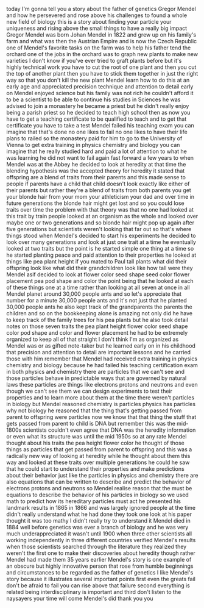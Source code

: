 
today I&#39;m gonna tell you a story about
the father of genetics Gregor Mendel and
how he persevered and rose above his
challenges to found a whole new field of
biology this is a story about finding
your particle your uniqueness and rising
above the small things to have a really
big impact Gregor Mendel was born
Johan Mendel in 1822 and grew up on his
family&#39;s farm and what was then the
Austrian Empire and is now the Czech
Republic one of Mendel&#39;s favorite tasks
on the farm was to help his father tend
the orchard one of the jobs in the
orchard was to graph new plants to make
new varieties I don&#39;t know if you&#39;ve
ever tried to graft plants before but
it&#39;s highly technical work you have to
cut the root of one plant and then you
cut the top of another plant then you
have to stick them together in just the
right way so that you don&#39;t kill the new
plant Mendel learn how to do this at an
early age and appreciated precision
technique and attention to detail
early on Mendel enjoyed science but his
family was not rich he couldn&#39;t afford
it to be a scientist to be able to
continue his studies in Sciences he was
advised to join a monastery he became a
priest but he didn&#39;t really enjoy being
a parish priest so he decided to teach
high school then as now you have to get
a teaching certificate to be qualified
to teach and to get that certificate you
have to take a test Mendel failed his
teaching exam you can imagine that
that&#39;s done no one likes to fail no one
likes to have their life plans to railed
so the monastery paid for him to go to
the University of Vienna to get extra
training in physics chemistry and
biology you can imagine that he really
studied hard and paid a lot of attention
to what he was learning he did not want
to fail again fast forward a few years
to when Mendel was at the Abbey he
decided to look at heredity at that time
the blending hypothesis was the accepted
theory for heredity it stated that
offspring are a blend of traits from
their parents and this made sense to
people if parents have a child that
child doesn&#39;t look exactly like either
of their parents but rather they&#39;re a
blend of traits from both parents you
get your blonde hair from your mom
your athleticism your dad and over time
in future generations the blonde hair
might get lost and so you could lose
traits over time the problem with that
theory was that no one had looked at
this trait by train people looked at an
organism as the whole and looked over
maybe one or two generations and so
blonde hair might pop up again after
five generations but scientists weren&#39;t
looking that far out so that&#39;s where
things stood when Mendel&#39;s decided to
start his experiments he decided to look
over many generations and look at just
one trait at a time he eventually looked
at two traits but the point is he
started simple one thing at a time
so he started planting peace and paid
attention to their properties he looked
at things like pea plant height if you
mated to Paul tall plants what did their
offspring look like what did their
grandchildren look like how tall were
they Mendel asif decided to look at
flower color seed shape seed color
flower placement pea pod shape and color
the point being that he looked at each
of these things one at a time rather
than looking at all seven at once in all
Mendel planet around 30,000 people ants
and so let&#39;s appreciate that number for
a minute 30,000 people ants and it&#39;s not
just that he planted 30,000 people ants
he also kept track of the grandparents
the parents the children and so on the
bookkeeping alone is amazing not only
did he have to keep track of the family
trees for his pea plants but he also
took detail
notes on those seven traits the pea
plant height flower color seed shape
color pod shape and color and flower
placement he had to be extremely
organized to keep all of that straight I
don&#39;t think I&#39;m as organized as Mendel
was or as gifted note-taker
but he learned early on in his childhood
that precision and attention to detail
are important lessons and he carried
those with him
remember that Mendel had received extra
training in physics chemistry and
biology because he had failed his
teaching certification exam in both
physics and chemistry there are
particles that we can&#39;t see and those
particles behave in predictable ways
that are governed by natural laws these
particles are things like electrons
protons and neutrons and even though we
can&#39;t see them we can design experiments
to test their properties and to learn
more about them at the time there
weren&#39;t particles in biology but Mendel
reasoned chemistry is particles physics
has particles why not biology he
reasoned that the thing that&#39;s getting
passed from parent to offspring were
particles now we know that that thing
the stuff that gets passed from parent
to child is DNA but remember this was
the mid-1800s scientists couldn&#39;t even
agree that DNA was the heredity
information or even what its structure
was until the mid 1950s so at any rate
Mendel thought about his traits the pea
height flower color he thought of those
things as particles that get passed from
parent to offspring and this was a
radically new way of looking at heredity
while he thought about them this way and
looked at these traits over multiple
generations he could he saw that he
could start to understand their
properties and make predictions about
their behavior just like the particles
in physics and chemistry there are also
equations that can be written to
describe and predict the behavior of
electrons protons and neutrons so Mendel
realise reason that the
must be equations to describe the
behavior of his particles in biology so
we used math to predict how its
hereditary particles must act he
presented his landmark results in 1865
in 1866 and was largely ignored people
at the time didn&#39;t really understand
what he had done they took one look at
his paper thought it was too mathy I
didn&#39;t really try to understand it
Mendel died in 1884 well before genetics
was ever a branch of biology and he was
very much underappreciated
it wasn&#39;t until 1900 when three other
scientists all working independently in
three different countries verified
Mendel&#39;s results when those scientists
searched through the literature they
realized they weren&#39;t the first one to
make their discoveries about heredity
though rather Mendel had made them 35
years earlier Mendel&#39;s story is one
example of an obscure but highly
innovative person that rose from humble
beginnings and circumstances to be
regarded as the father of genetics
I like Mendel&#39;s story because it
illustrates several important points
first even the greats fail don&#39;t be
afraid to fail you can rise above that
failure second everything is related
being interdisciplinary is important and
third don&#39;t listen to the naysayers your
time will come
Mendel&#39;s did thank you
you
